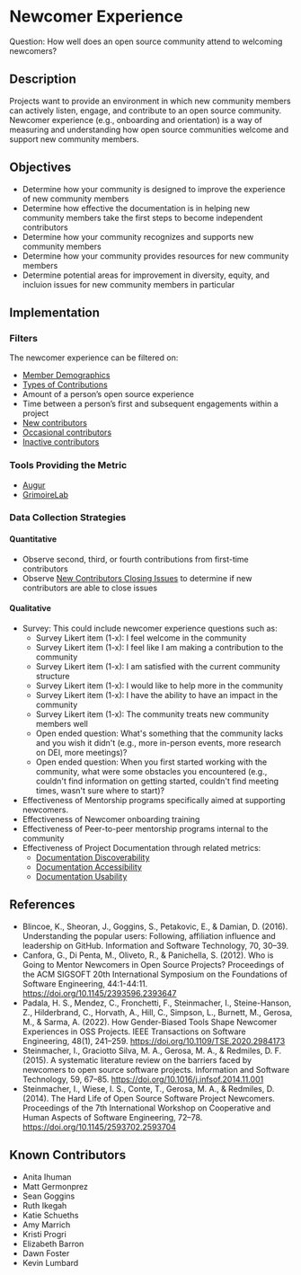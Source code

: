 # Newcomer Experience

Question: How well does an open source community attend to welcoming newcomers? 

## Description
Projects want to provide an environment in which new community members can actively listen, engage, and contribute to an open source community. Newcomer experience (e.g., onboarding and orientation) is a way of measuring and understanding how open source communities welcome and support new community members. 

## Objectives
- Determine how your community is designed to improve the experience of new community members 
- Determine how effective the documentation is in helping new community members take the first steps to become independent contributors
- Determine how your community recognizes and supports new community members 
- Determine how your community provides resources for new community members
- Determine potential areas for improvement in diversity, equity, and incluion issues for new community members in particular

## Implementation

### Filters
The newcomer experience can be filtered on: 
- [Member Demographics](https://chaoss.community/metric-project-demographics/) 
- [Types of Contributions](https://chaoss.community/metric-types-of-contributions/)  
- Amount of a person’s open source experience 
- Time between a person’s first and subsequent engagements within a project
- [New contributors](https://chaoss.community/metric-new-contributors/) 
- [Occasional contributors](https://chaoss.community/metric-occasional-contributors/) 
- [Inactive contributors](https://chaoss.community/metric-inactive-contributors/) 

### Tools Providing the Metric
- [Augur](https://github.com/chaoss/augur)   
- [GrimoireLab](https://github.com/chaoss/grimoirelab)

### Data Collection Strategies

#### Quantitative 
- Observe second, third, or fourth contributions from first-time contributors
- Observe [New Contributors Closing Issues](https://chaoss.community/?p=3615) to determine if new contributors are able to close issues

#### Qualitative 
- Survey: This could include newcomer experience questions such as:
  - Survey Likert item (1-x): I feel welcome in the community
  - Survey Likert item (1-x): I feel like I am making a contribution to the community
  - Survey Likert item (1-x): I am satisfied with the current community structure
  - Survey Likert item (1-x): I would like to help more in the community
  - Survey Likert item (1-x): I have the ability to have an impact in the community 
  - Survey Likert item (1-x): The community treats new community members well 
  - Open ended question: What's something that the community lacks and you wish it didn't (e.g., more in-person events, more research on DEI, more meetings)?
  - Open ended question: When you first started working with the community, what were some obstacles you encountered (e.g., couldn't find information on getting started, couldn't find meeting times, wasn't sure where to start)?
- Effectiveness of Mentorship programs specifically aimed at supporting newcomers.
- Effectiveness of Newcomer onboarding training 
- Effectiveness of Peer-to-peer mentorship programs internal to the community
- Effectiveness of Project Documentation through related metrics:
  - [Documentation Discoverability](https://chaoss.community/metric-documentation-discoverability/)
  - [Documentation Accessibility](https://chaoss.community/metric-documentation-accessibility/)
  - [Documentation Usability](https://chaoss.community/metric-documentation-usability/)

## References
- Blincoe, K., Sheoran, J., Goggins, S., Petakovic, E., & Damian, D. (2016). Understanding the popular users: Following, affiliation influence and leadership on GitHub. Information and Software Technology, 70, 30–39.
- Canfora, G., Di Penta, M., Oliveto, R., & Panichella, S. (2012). Who is Going to Mentor Newcomers in Open Source Projects? Proceedings of the ACM SIGSOFT 20th International Symposium on the Foundations of Software Engineering, 44:1-44:11. https://doi.org/10.1145/2393596.2393647
- Padala, H. S., Mendez, C., Fronchetti, F., Steinmacher, I., Steine-Hanson, Z., Hilderbrand, C., Horvath, A., Hill, C., Simpson, L., Burnett, M., Gerosa, M., & Sarma, A. (2022). How Gender-Biased Tools Shape Newcomer Experiences in OSS Projects. IEEE Transactions on Software Engineering, 48(1), 241–259. https://doi.org/10.1109/TSE.2020.2984173
- Steinmacher, I., Graciotto Silva, M. A., Gerosa, M. A., & Redmiles, D. F. (2015). A systematic literature review on the barriers faced by newcomers to open source software projects. Information and Software Technology, 59, 67–85. https://doi.org/10.1016/j.infsof.2014.11.001
- Steinmacher, I., Wiese, I. S., Conte, T., Gerosa, M. A., & Redmiles, D. (2014). The Hard Life of Open Source Software Project Newcomers. Proceedings of the 7th International Workshop on Cooperative and Human Aspects of Software Engineering, 72–78. https://doi.org/10.1145/2593702.2593704

## Known Contributors
- Anita Ihuman 
- Matt Germonprez
- Sean Goggins 
- Ruth Ikegah 
- Katie Schueths 
- Amy Marrich 
- Kristi Progri 
- Elizabeth Barron
- Dawn Foster
- Kevin Lumbard



